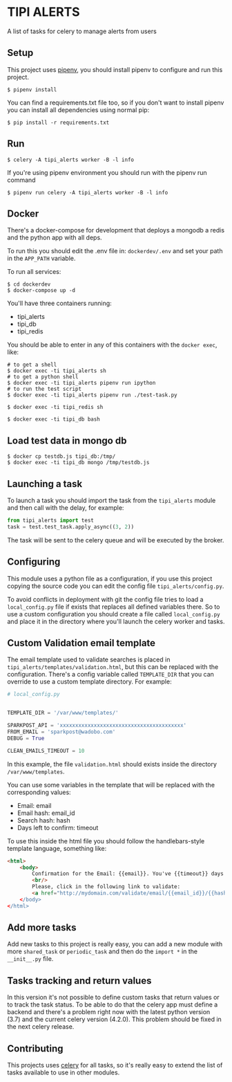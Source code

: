 # TIPI ALERTS

A list of tasks for celery to manage alerts from users

## Setup

This project uses [pipenv](https://pipenv.readthedocs.io/en/latest/), you
should install pipenv to configure and run this project.

```
$ pipenv install
```

You can find a requirements.txt file too, so if you don't want to install
pipenv you can install all dependencies using normal pip:

```
$ pip install -r requirements.txt
```

## Run

```
$ celery -A tipi_alerts worker -B -l info
```

If you're using pipenv environment you should run with the pipenv run command

```
$ pipenv run celery -A tipi_alerts worker -B -l info
```

## Docker

There's a docker-compose for development that deploys a mongodb a redis and the
python app with all deps.

To run this you should edit the .env file in: `dockerdev/.env` and set your
path in the `APP_PATH` variable.

To run all services:

```
$ cd dockerdev
$ docker-compose up -d
```

You'll have three containers running:

 * tipi\_alerts
 * tipi\_db
 * tipi\_redis

You should be able to enter in any of this containers with the `docker exec`, like:

```
# to get a shell
$ docker exec -ti tipi_alerts sh
# to get a python shell
$ docker exec -ti tipi_alerts pipenv run ipython
# to run the test script
$ docker exec -ti tipi_alerts pipenv run ./test-task.py
```

```
$ docker exec -ti tipi_redis sh
```

```
$ docker exec -ti tipi_db bash
```

## Load test data in mongo db

```
$ docker cp testdb.js tipi_db:/tmp/
$ docker exec -ti tipi_db mongo /tmp/testdb.js
```

## Launching a task

To launch a task you should import the task from the `tipi_alerts` module and
then call with the delay, for example:

```python
from tipi_alerts import test
task = test.test_task.apply_async((3, 2))
```

The task will be sent to the celery queue and will be executed by the broker.

## Configuring

This module uses a python file as a configuration, if you use this project
copying the source code you can edit the config file `tipi_alerts/config.py`.

To avoid conflicts in deployment with git the config file tries to load a
`local_config.py` file if exists that replaces all defined variables there.
So to use a custom configuration you should create a file called
`local_config.py` and place it in the directory where you'll launch the
celery worker and tasks.

## Custom Validation email template

The email template used to validate searches is placed in
`tipi_alerts/templates/validation.html`, but this can be replaced with the
configuration. There's a config variable called `TEMPLATE_DIR` that you
can override to use a custom template directory. For example:

```python
# local_config.py


TEMPLATE_DIR = '/var/www/templates/'

SPARKPOST_API = 'xxxxxxxxxxxxxxxxxxxxxxxxxxxxxxxxxxxxxxxx'
FROM_EMAIL = 'sparkpost@wadobo.com'
DEBUG = True

CLEAN_EMAILS_TIMEOUT = 10
```

In this example, the file `validation.html` should exists inside the directory
`/var/www/templates`.

You can use some variables in the template that will be replaced with the
corresponding values:

  * Email: email
  * Email hash: email\_id
  * Search hash: hash
  * Days left to confirm: timeout

To use this inside the html file you should follow the handlebars-style template
language, something like:

```html
<html>
    <body>
        Confirmation for the Email: {{email}}. You've {{timeout}} days to confirm this.
        <br/>
        Please, click in the following link to validate:
        <a href="http://mydomain.com/validate/email/{{email_id}}/{{hash}}/>Validate</a>
    </body>
</html>
```

## Add more tasks

Add new tasks to this project is really easy, you can add a new module with more
`shared_task` or `periodic_task` and then do the `import *` in the `__init__.py`
file.

## Tasks tracking and return values

In this version it's not possible to define custom tasks that return values or to
track the task status. To be able to do that the celery app must define a backend
and there's a problem right now with the latest python version (3.7) and the current
celery version (4.2.0).  This problem should be fixed in the next celery release.

## Contributing

This projects uses [celery](http://docs.celeryproject.org) for all tasks, so
it's really easy to extend the list of tasks available to use in other modules.
